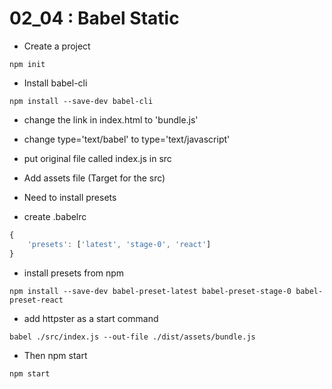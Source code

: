 02_04 : Babel Static
=========

* Create a project

```
npm init
```

* Install babel-cli

```
npm install --save-dev babel-cli
```

* change the link in index.html to 'bundle.js'
* change type='text/babel' to type='text/javascript' 
* put original file called index.js in src
* Add assets file (Target for the src)

* Need to install presets
* create .babelrc

```javascript
{
    'presets': ['latest', 'stage-0', 'react']
}
```

* install presets from npm

```
npm install --save-dev babel-preset-latest babel-preset-stage-0 babel-preset-react 
```


* add httpster as a start command 

```
babel ./src/index.js --out-file ./dist/assets/bundle.js
```

* Then npm start

```
npm start

```